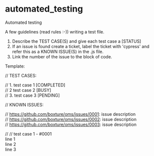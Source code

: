 # automated_testing
Automated testing

A few guidelines (read rules :-)) writing a test file.

1. Describe the TEST CASE(S) and give each test case a [STATUS]
2. If an issue is found create a ticket, label the ticket with 'cypress' and refer this as a KNOWN ISSUE(S) in the .js file.
3. Link the number of the issue to the block of code.

Template:

// TEST CASES:  

// 1. test case 1 [COMPLETED]  
// 2  test case 2 [BUSY]  
// 3. test case 3 [PENDING]  

// KNOWN ISSUES:  

// https://github.com/boxture/oms/issues/0001: issue description  
// https://github.com/boxture/oms/issues/0002: issue description  
// https://github.com/boxture/oms/issues/0003: issue description  

// // test case 1 - #0001  
      line 1  
        line 2  
        line 3  
